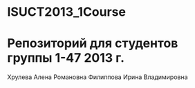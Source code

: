 ﻿ISUCT2013_1Course
=================

# Репозиторий для студентов группы 1-47 2013 г.

Хрулева Алена Романовна
Филиппова Ирина Владимировна 

